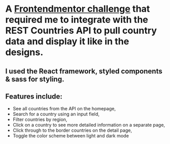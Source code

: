 
# A [Frontendmentor challenge](https://www.frontendmentor.io/challenges/rest-countries-api-with-color-theme-switcher-5cacc469fec04111f7b848ca) that required me to integrate with the REST Countries API to pull country data and display it like in the designs.

## I used the React framework, styled components & sass for styling.

## Features include: 
- See all countries from the API on the homepage, 
- Search for a country using an input field, 
- Filter countries by region, 
- Click on a country to see more detailed information on a separate page, 
- Click through to the border countries on the detail page, 
- Toggle the color scheme between light and dark mode
